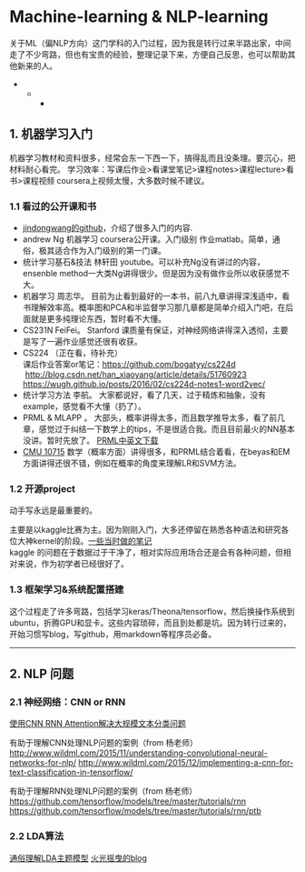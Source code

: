 # Machine-learning & NLP-learning

关于ML（偏NLP方向）这门学科的入门过程，因为我是转行过来半路出家，中间走了不少弯路，但也有宝贵的经验，整理记录下来，方便自己反思，也可以帮助其他新来的人。
- - -  
## 1. 机器学习入门  

机器学习教材和资料很多，经常会东一下西一下，搞得乱而且没条理。要沉心，把材料耐心看完。
学习效率：写课后作业>看课堂笔记>课程notes>课程lecture>看书>课程视频
coursera上视频太慢，大多数时候不建议。

### 1.1 看过的公开课和书
- [jindongwang的github](https://github.com/jindongwang/MachineLearning)，介绍了很多入门的内容.   
- andrew Ng 机器学习 coursera公开课。入门级别 作业matlab。简单，通俗，极其适合作为入门级别的第一门课。
- 统计学习基石&技法 林轩田 youtube。可以补充Ng没有讲过的内容，ensenble method一大类Ng讲得很少。但是因为没有做作业所以收获感觉不大。
- 机器学习 周志华。 目前为止看到最好的一本书，前八九章讲得深浅适中，看书理解效率高。概率图和PCA和半监督学习那几章都是简单介绍入门吧，在后面就是更多纯理论东西，暂时看不大懂。
- CS231N FeiFei。 Stanford 课质量有保证，对神经网络讲得深入透彻，主要是写了一遍作业感觉还很有收获。
- CS224 （正在看，待补充）   
课后作业答案or笔记：https://github.com/bogatyy/cs224d  http://blog.csdn.net/han_xiaoyang/article/details/51760923  https://wugh.github.io/posts/2016/02/cs224d-notes1-word2vec/   
- 统计学习方法 李航。 大家都说好，看了几天，过于精炼和抽象，没有example，感觉看不大懂（扔了）。
- PRML & MLAPP 。 大部头，概率讲得太多，而且数学推导太多，看了前几章，感觉过于纠结一下数学上的tips，不是很适合我。而且目前最火的NN基本没讲。暂时先放了。 [PRML中英文下载](http://ddl.escience.cn/f/Iwoo#)
- [CMU 10715](https://www.cs.cmu.edu/~epxing/Class/10715/) 数学（概率方面）讲得很多，和PRML结合着看，在beyas和EM方面讲得还很不错，例如在概率的角度来理解LR和SVM方法。


### 1.2 开源project

动手写永远是最重要的。   

主要是以kaggle比赛为主。因为刚刚入门，大多还停留在熟悉各种语法和研究各位大神kernel的阶段。[一些当时做的笔记](https://github.com/liufeng900204/Kaggle-Notebook/wiki)   
kaggle 的问题在于数据过于干净了，相对实际应用场合还是会有各种问题，但相对来说，作为初学者已经很好了。

### 1.3 框架学习&系统配置搭建

这个过程走了许多弯路，包括学习keras/Theona/tensorflow，然后换操作系统到ubuntu，折腾GPU和显卡。这些内容琐碎，而且到处都是坑。因为转行过来的，开始习惯写blog，写github，用markdown等程序员必备。

- - -


## 2. NLP 问题

### 2.1 神经网络：CNN or RNN   

[使用CNN RNN Attention解决大规模文本分类问题](http://www.sohu.com/a/130492867_642762)
   
有助于理解CNN处理NLP问题的案例（from 杨老师）   
http://www.wildml.com/2015/11/understanding-convolutional-neural-networks-for-nlp/
http://www.wildml.com/2015/12/implementing-a-cnn-for-text-classification-in-tensorflow/
   
有助于理解RNN处理NLP问题的案例（from 杨老师）
https://github.com/tensorflow/models/tree/master/tutorials/rnn
https://github.com/tensorflow/models/tree/master/tutorials/rnn/ptb

### 2.2 LDA算法   

[通俗理解LDA主题模型](http://blog.csdn.net/v_july_v/article/details/41209515)
[火光摇曳的blog](http://www.flickering.cn/tag/lda/)


